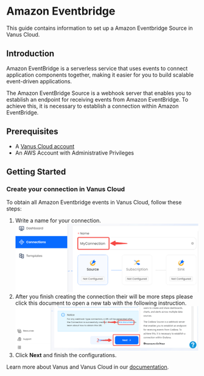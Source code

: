 # Amazon Eventbridge

This guide contains information to set up a Amazon Eventbridge Source in Vanus Cloud.

## Introduction

Amazon EventBridge is a serverless service that uses events to connect application components together, making it easier for you to build scalable event-driven applications.

The Amazon EventBridge Source is a webhook server that enables you to establish an endpoint for receiving events from Amazon EventBridge. To achieve this, it is necessary to establish a connection within Amazon EventBridge.

## Prerequisites

- A [Vanus Cloud account](https://cloud.vanus.ai)
- An AWS Account with Administrative Privileges

## Getting Started

### Create your connection in Vanus Cloud

To obtain all Amazon Eventbridge events in Vanus Cloud, follow these steps:

1. Write a name for your connection.
   ![img.png](images/connection.png)
2. After you finish creating the connection their will be more steps please click this document to open a new tab with the following instruction.
   ![img.png](images/webhook_setup.png)
3. Click **Next** and finish the configurations.

Learn more about Vanus and Vanus Cloud in our [documentation](https://docs.vanus.ai).

